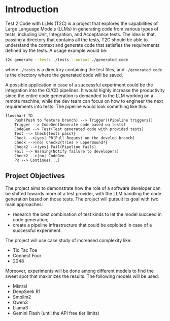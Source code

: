 # Introduction

Test 2 Code with LLMs (T2C) is a project that explores the capabilities of Large Language Models (LLMs) in generating code from various types of tests, including Unit, Integration, and Acceptance tests. The idea is that, passing a directory that contains all the tests, T2C should be able to understand the context and generate code that satisfies the requirements defined by the tests. A usage example would be:

```bash
t2c generate --tests ./tests --output ./generated_code
```

where `./tests` is a directory containing the test files, and `./generated_code` is the directory where the generated code will be saved.

A possible application in case of a successful experiment could be the integration into the CI/CD pipelines. It would highly increase the productivity since the entire code generation is demanded to the LLM working on a remote machine, while the dev team can focus on how to engineer the next requirements into tests. The pipeline would look something like this:

```mermaid
flowchart TD
    Push(Push to feature branch) --> Trigger((Pipeline triggers))
    Trigger --> CodeGen(Generate code based on tests)
    CodeGen --> Test(Test generated code with provided tests)
    Test --> Check{tests pass?}
    Check -->|yes| PR(Pull Request on the develop branch)
    Check -->|no| Check2{tries > upperBound?}
    Check2 -->|yes| Fail(Pipeline fails)
    Fail --> Warning(Notify failure to developers)
    Check2 -->|no| CodeGen
    PR --> Continue(...)
```

## Project Objectives

The project aims to demonstrate how the role of a software developer can be shifted towards more of a test provider, with the LLM handling the code generation based on those tests. The project will pursuit its goal with two main approaches:

- research the best combination of test kinds to let the model succeed in code generation;
- create a pipeline infrastructure that could be exploited in case of a successful experiment.

The project will use case study of increased complexity like:

- Tic Tac Toe
- Connect Four
- 2048

Moreover, experiments will be done among different models to find the sweet spot that maximizes the results. The following models will be used:

- Mistral
- DeepSeek R1
- Smollm2
- Qwen3
- Llama3
- Gemini Flash (until the API free tier limits)
